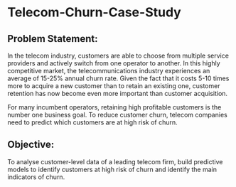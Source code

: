 # Telecom-Churn-Case-Study

## Problem Statement:

In the telecom industry, customers are able to choose from multiple service providers and actively switch from one operator to another. In this highly competitive market, the telecommunications industry experiences an average of 15-25% annual churn rate. Given the fact that it costs 5-10 times more to acquire a new customer than to retain an existing one, customer retention has now become even more important than customer acquisition.

 
For many incumbent operators, retaining high profitable customers is the number one business goal. To reduce customer churn, telecom companies need to predict which customers are at high risk of churn.

## Objective:

To analyse customer-level data of a leading telecom firm, build predictive models to identify customers at high risk of churn and identify the main indicators of churn.
